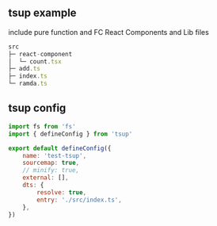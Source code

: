 ## tsup example 

include pure function and FC React Components and Lib files

```js
src                 
├─ react-component  
│  └─ count.tsx     
├─ add.ts           
├─ index.ts         
└─ ramda.ts         
```

## tsup config

```js
import fs from 'fs'
import { defineConfig } from 'tsup'

export default defineConfig({
    name: 'test-tsup',
    sourcemap: true,
    // minify: true,
    external: [],
    dts: {
        resolve: true,
        entry: './src/index.ts',
    },
})
```
